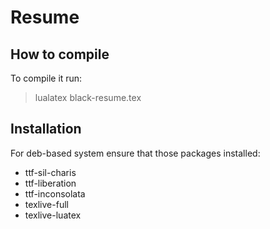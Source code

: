 Resume
======

How to compile
--------------

To compile it run:

> lualatex black-resume.tex

Installation
------------

For deb-based system ensure that those packages installed:

* ttf-sil-charis
* ttf-liberation
* ttf-inconsolata
* texlive-full
* texlive-luatex
